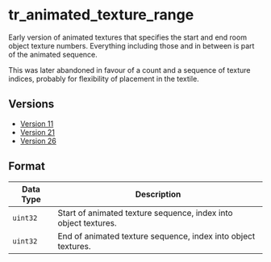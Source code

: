 # tr_animated_texture_range

Early version of animated textures that specifies the start and end room object texture numbers. Everything including those and in between is part of the animated sequence.

This was later abandoned in favour of a count and a sequence of texture indices, probably for flexibility of placement in the textile.

## Versions

- [Version 11](version11.md)
- [Version 21](version21.md)
- [Version 26](version26.md)

## Format

| Data Type | Description    |
| ----------| -------------  |
| `uint32`  | Start of animated texture sequence, index into object textures. |
| `uint32`  | End of animated texture sequence, index into object textures. |
